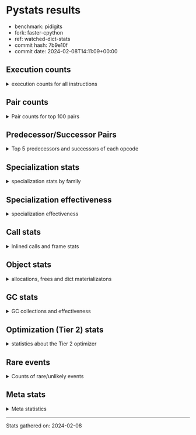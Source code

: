 
# Pystats results

- benchmark: pidigits
- fork: faster-cpython
- ref: watched-dict-stats
- commit hash: 7b9e10f
- commit date: 2024-02-08T14:11:09+00:00

## Execution counts

<details>
<summary> execution counts for all instructions </summary>

|Name | Count | Self | Cumulative | Miss ratio | 
|---|---:|---:|---:|---:|
| LOAD_CONST | 3,296,560 | 20.7% | 20.7% |  |
| LOAD_FAST | 2,406,000 | 15.1% | 35.8% |  |
| BINARY_OP_MULTIPLY_INT | 2,350,880 | 14.8% | 50.6% |  |
| BINARY_OP_ADD_INT | 1,548,100 | 9.7% | 60.4% |  |
| LOAD_FAST_LOAD_FAST | 1,129,520 | 7.1% | 67.5% |  |
| RESUME_CHECK | 853,840 | 5.4% | 72.8% |  |
| BUILD_TUPLE | 851,520 | 5.4% | 78.2% |  |
| RETURN_VALUE | 694,000 | 4.4% | 82.5% |  |
| INTERPRETER_EXIT | 690,880 | 4.3% | 86.9% |  |
| STORE_FAST_STORE_FAST | 647,360 | 4.1% | 91.0% |  |
| UNPACK_SEQUENCE_TUPLE | 323,620 | 2.0% | 93.0% |  |
| ENTER_EXECUTOR | 294,840 | 1.9% | 94.8% |  |
| LOAD_GLOBAL_MODULE | 163,200 | 1.0% | 95.9% |  |
| CALL_PY_EXACT_ARGS | 162,960 | 1.0% | 96.9% |  |
| STORE_FAST | 162,320 | 1.0% | 97.9% |  |
| POP_TOP | 160,160 | 1.0% | 98.9% |  |
| YIELD_VALUE | 160,000 | 1.0% | 99.9% |  |
| BINARY_OP | 3,140 | 0.0% | 99.9% |  |
| POP_JUMP_IF_FALSE | 1,200 | 0.0% | 100.0% |  |
| COMPARE_OP_INT | 1,140 | 0.0% | 100.0% |  |
| CALL | 1,040 | 0.0% | 100.0% |  |
| LOAD_GLOBAL_BUILTIN | 820 | 0.0% | 100.0% |  |
| CALL_BUILTIN_FAST | 700 | 0.0% | 100.0% |  |
| JUMP_BACKWARD | 680 | 0.0% | 100.0% |  |
| LOAD_GLOBAL | 600 | 0.0% | 100.0% |  |
| PUSH_NULL | 400 | 0.0% | 100.0% |  |
| NOP | 160 | 0.0% | 100.0% |  |
| LOAD_DEREF | 160 | 0.0% | 100.0% |  |
| RESUME | 160 | 0.0% | 100.0% |  |
| COMPARE_OP | 120 | 0.0% | 100.0% |  |
| UNPACK_SEQUENCE | 120 | 0.0% | 100.0% |  |
| CALL_BUILTIN_CLASS | 120 | 0.0% | 100.0% |  |
| LOAD_ATTR_MODULE | 120 | 0.0% | 100.0% |  |
| MAKE_FUNCTION | 80 | 0.0% | 100.0% |  |
| RETURN_GENERATOR | 80 | 0.0% | 100.0% |  |
| CALL_FUNCTION_EX | 80 | 0.0% | 100.0% |  |
| COPY_FREE_VARS | 80 | 0.0% | 100.0% |  |
| LOAD_ATTR | 80 | 0.0% | 100.0% |  |
| BINARY_OP_SUBTRACT_FLOAT | 60 | 0.0% | 100.0% |  |


</details>

## Pair counts

<details>
<summary> Pair counts for top 100 pairs </summary>

|Pair | Count | Self | Cumulative | 
|---|---:|---:|---:|
| LOAD_CONST LOAD_FAST | 1,221,600 | 7.7% | 7.7% |
| BINARY_OP_MULTIPLY_INT LOAD_CONST | 1,221,540 | 7.7% | 15.4% |
| LOAD_FAST BINARY_OP_MULTIPLY_INT | 1,221,480 | 7.7% | 23.0% |
| LOAD_FAST_LOAD_FAST BINARY_OP_MULTIPLY_INT | 1,129,160 | 7.1% | 30.1% |
| LOAD_CONST BINARY_OP_ADD_INT | 1,061,520 | 6.7% | 36.8% |
| LOAD_CONST LOAD_CONST | 850,800 | 5.3% | 42.2% |
| RESUME_CHECK LOAD_FAST | 693,700 | 4.4% | 46.5% |
| BUILD_TUPLE RETURN_VALUE | 691,520 | 4.3% | 50.9% |
| BINARY_OP_ADD_INT BUILD_TUPLE | 691,480 | 4.3% | 55.2% |
| CACHE RESUME_CHECK | 690,740 | 4.3% | 59.6% |
| BINARY_OP_MULTIPLY_INT LOAD_FAST_LOAD_FAST | 642,800 | 4.0% | 63.6% |
| LOAD_FAST LOAD_CONST | 533,120 | 3.4% | 66.9% |
| RETURN_VALUE INTERPRETER_EXIT | 530,880 | 3.3% | 70.3% |
| BINARY_OP_ADD_INT LOAD_CONST | 530,780 | 3.3% | 73.6% |
| BINARY_OP_MULTIPLY_INT BINARY_OP_ADD_INT | 482,040 | 3.0% | 76.7% |
| STORE_FAST_STORE_FAST STORE_FAST_STORE_FAST | 323,680 | 2.0% | 78.7% |
| BINARY_OP_ADD_INT LOAD_FAST_LOAD_FAST | 323,620 | 2.0% | 80.7% |
| UNPACK_SEQUENCE_TUPLE STORE_FAST_STORE_FAST | 323,620 | 2.0% | 82.8% |
| LOAD_FAST UNPACK_SEQUENCE_TUPLE | 323,560 | 2.0% | 84.8% |
| STORE_FAST_STORE_FAST LOAD_FAST_LOAD_FAST | 162,960 | 1.0% | 85.8% |
| CALL_PY_EXACT_ARGS RESUME_CHECK | 162,900 | 1.0% | 86.8% |
| RETURN_VALUE STORE_FAST | 161,920 | 1.0% | 87.9% |
| STORE_FAST LOAD_FAST | 161,360 | 1.0% | 88.9% |
| STORE_FAST_STORE_FAST LOAD_FAST | 160,720 | 1.0% | 89.9% |
| LOAD_GLOBAL_MODULE LOAD_CONST | 160,040 | 1.0% | 90.9% |
| BUILD_TUPLE LOAD_FAST | 160,000 | 1.0% | 91.9% |
| LOAD_CONST BUILD_TUPLE | 160,000 | 1.0% | 92.9% |
| LOAD_FAST YIELD_VALUE | 160,000 | 1.0% | 93.9% |
| YIELD_VALUE INTERPRETER_EXIT | 160,000 | 1.0% | 94.9% |
| LOAD_FAST CALL_PY_EXACT_ARGS | 159,960 | 1.0% | 95.9% |
| RESUME_CHECK POP_TOP | 159,900 | 1.0% | 96.9% |
| ENTER_EXECUTOR LOAD_GLOBAL_MODULE | 159,780 | 1.0% | 97.9% |
| POP_TOP ENTER_EXECUTOR | 159,580 | 1.0% | 98.9% |
| ENTER_EXECUTOR ENTER_EXECUTOR | 135,060 | 0.8% | 99.8% |
| BINARY_OP_MULTIPLY_INT LOAD_FAST | 4,440 | 0.0% | 99.8% |
| LOAD_FAST BINARY_OP_ADD_INT | 4,400 | 0.0% | 99.8% |
| LOAD_GLOBAL_MODULE LOAD_FAST | 2,860 | 0.0% | 99.9% |
| BINARY_OP RETURN_VALUE | 2,240 | 0.0% | 99.9% |
| BINARY_OP_ADD_INT BINARY_OP | 2,220 | 0.0% | 99.9% |
| LOAD_CONST CALL_PY_EXACT_ARGS | 2,080 | 0.0% | 99.9% |
| COMPARE_OP_INT POP_JUMP_IF_FALSE | 1,140 | 0.0% | 99.9% |
| RETURN_VALUE COMPARE_OP_INT | 1,040 | 0.0% | 99.9% |
| LOAD_FAST LOAD_GLOBAL_MODULE | 1,040 | 0.0% | 99.9% |
| STORE_FAST LOAD_GLOBAL_MODULE | 720 | 0.0% | 99.9% |
| LOAD_GLOBAL_BUILTIN LOAD_FAST | 700 | 0.0% | 99.9% |
| LOAD_FAST CALL_BUILTIN_FAST | 680 | 0.0% | 99.9% |
| LOAD_FAST LOAD_GLOBAL_BUILTIN | 680 | 0.0% | 99.9% |
| CALL_BUILTIN_FAST CALL_PY_EXACT_ARGS | 680 | 0.0% | 99.9% |
| JUMP_BACKWARD LOAD_GLOBAL_MODULE | 620 | 0.0% | 99.9% |
| POP_JUMP_IF_FALSE LOAD_GLOBAL_MODULE | 540 | 0.0% | 99.9% |
| LOAD_FAST_LOAD_FAST BINARY_OP | 360 | 0.0% | 99.9% |
| POP_TOP JUMP_BACKWARD | 340 | 0.0% | 99.9% |
| POP_JUMP_IF_FALSE JUMP_BACKWARD | 340 | 0.0% | 99.9% |
| PUSH_NULL CALL | 320 | 0.0% | 100.0% |
| BINARY_OP BINARY_OP_MULTIPLY_INT | 240 | 0.0% | 100.0% |
| LOAD_CONST CALL | 240 | 0.0% | 100.0% |
| LOAD_FAST PUSH_NULL | 240 | 0.0% | 100.0% |
| LOAD_FAST BINARY_OP | 240 | 0.0% | 100.0% |
| LOAD_GLOBAL LOAD_GLOBAL_MODULE | 240 | 0.0% | 100.0% |
| CALL CALL | 220 | 0.0% | 100.0% |
| BINARY_OP BINARY_OP | 180 | 0.0% | 100.0% |
| CALL POP_TOP | 160 | 0.0% | 100.0% |
| CALL CALL_PY_EXACT_ARGS | 160 | 0.0% | 100.0% |
| LOAD_FAST CALL | 160 | 0.0% | 100.0% |
| POP_JUMP_IF_FALSE ENTER_EXECUTOR | 160 | 0.0% | 100.0% |
| BINARY_OP LOAD_FAST_LOAD_FAST | 140 | 0.0% | 100.0% |
| BINARY_OP BINARY_OP_ADD_INT | 140 | 0.0% | 100.0% |
| CALL CALL_BUILTIN_CLASS | 120 | 0.0% | 100.0% |
| LOAD_FAST LOAD_GLOBAL | 120 | 0.0% | 100.0% |
| LOAD_FAST UNPACK_SEQUENCE | 120 | 0.0% | 100.0% |
| LOAD_GLOBAL LOAD_FAST | 120 | 0.0% | 100.0% |
| CALL_BUILTIN_CLASS RETURN_VALUE | 120 | 0.0% | 100.0% |
| CACHE POP_TOP | 80 | 0.0% | 100.0% |
| NOP LOAD_DEREF | 80 | 0.0% | 100.0% |
| POP_TOP NOP | 80 | 0.0% | 100.0% |
| POP_TOP LOAD_FAST | 80 | 0.0% | 100.0% |
| PUSH_NULL LOAD_FAST | 80 | 0.0% | 100.0% |
| RETURN_GENERATOR LOAD_FAST | 80 | 0.0% | 100.0% |
| RETURN_VALUE COMPARE_OP | 80 | 0.0% | 100.0% |
| BINARY_OP LOAD_CONST | 80 | 0.0% | 100.0% |
| CALL LOAD_FAST | 80 | 0.0% | 100.0% |
| CALL STORE_FAST | 80 | 0.0% | 100.0% |
| CALL RESUME_CHECK | 80 | 0.0% | 100.0% |
| CALL_FUNCTION_EX COPY_FREE_VARS | 80 | 0.0% | 100.0% |
| LOAD_CONST MAKE_FUNCTION | 80 | 0.0% | 100.0% |
| LOAD_CONST BINARY_OP | 80 | 0.0% | 100.0% |
| LOAD_CONST STORE_FAST | 80 | 0.0% | 100.0% |
| LOAD_DEREF PUSH_NULL | 80 | 0.0% | 100.0% |
| LOAD_DEREF STORE_FAST | 80 | 0.0% | 100.0% |
| LOAD_FAST RETURN_VALUE | 80 | 0.0% | 100.0% |
| LOAD_FAST CALL_FUNCTION_EX | 80 | 0.0% | 100.0% |
| POP_JUMP_IF_FALSE LOAD_FAST | 80 | 0.0% | 100.0% |
| POP_JUMP_IF_FALSE LOAD_GLOBAL | 80 | 0.0% | 100.0% |
| STORE_FAST NOP | 80 | 0.0% | 100.0% |
| STORE_FAST LOAD_DEREF | 80 | 0.0% | 100.0% |
| STORE_FAST LOAD_GLOBAL | 80 | 0.0% | 100.0% |
| LOAD_GLOBAL_MODULE CALL_PY_EXACT_ARGS | 80 | 0.0% | 100.0% |
| LOAD_GLOBAL_MODULE LOAD_ATTR_MODULE | 80 | 0.0% | 100.0% |
| RESUME_CHECK LOAD_GLOBAL_BUILTIN | 80 | 0.0% | 100.0% |
| CACHE RESUME | 60 | 0.0% | 100.0% |


</details>

## Predecessor/Successor Pairs

<details>
<summary> Top 5 predecessors and successors of each opcode </summary>

### CACHE

<details>
<summary> Successors and predecessors for CACHE </summary>

|Successors | Count | Percentage | 
|---|---:|---:|
| RESUME_CHECK | 690,740 | 100.0% |
| POP_TOP | 80 | 0.0% |
| RESUME | 60 | 0.0% |


</details>

### INTERPRETER_EXIT

<details>
<summary> Successors and predecessors for INTERPRETER_EXIT </summary>

|Predecessors | Count | Percentage | 
|---|---:|---:|
| RETURN_VALUE | 530,880 | 76.8% |
| YIELD_VALUE | 160,000 | 23.2% |


</details>

### MAKE_FUNCTION

<details>
<summary> Successors and predecessors for MAKE_FUNCTION </summary>

|Predecessors | Count | Percentage | 
|---|---:|---:|
| LOAD_CONST | 80 | 100.0% |

|Successors | Count | Percentage | 
|---|---:|---:|
| LOAD_GLOBAL | 40 | 50.0% |
| LOAD_GLOBAL_MODULE | 40 | 50.0% |


</details>

### NOP

<details>
<summary> Successors and predecessors for NOP </summary>

|Predecessors | Count | Percentage | 
|---|---:|---:|
| POP_TOP | 80 | 50.0% |
| STORE_FAST | 80 | 50.0% |

|Successors | Count | Percentage | 
|---|---:|---:|
| LOAD_DEREF | 80 | 50.0% |
| LOAD_GLOBAL_MODULE | 60 | 37.5% |
| LOAD_GLOBAL | 20 | 12.5% |


</details>

### POP_TOP

<details>
<summary> Successors and predecessors for POP_TOP </summary>

|Predecessors | Count | Percentage | 
|---|---:|---:|
| RESUME_CHECK | 159,900 | 99.8% |
| CALL | 160 | 0.1% |
| CACHE | 80 | 0.0% |
| RESUME | 20 | 0.0% |

|Successors | Count | Percentage | 
|---|---:|---:|
| ENTER_EXECUTOR | 159,580 | 99.6% |
| JUMP_BACKWARD | 340 | 0.2% |
| NOP | 80 | 0.0% |
| LOAD_FAST | 80 | 0.0% |
| RESUME_CHECK | 60 | 0.0% |


</details>

### PUSH_NULL

<details>
<summary> Successors and predecessors for PUSH_NULL </summary>

|Predecessors | Count | Percentage | 
|---|---:|---:|
| LOAD_FAST | 240 | 60.0% |
| LOAD_DEREF | 80 | 20.0% |
| LOAD_ATTR_MODULE | 60 | 15.0% |
| LOAD_ATTR | 20 | 5.0% |

|Successors | Count | Percentage | 
|---|---:|---:|
| CALL | 320 | 80.0% |
| LOAD_FAST | 80 | 20.0% |


</details>

### RETURN_GENERATOR

<details>
<summary> Successors and predecessors for RETURN_GENERATOR </summary>

|Predecessors | Count | Percentage | 
|---|---:|---:|
| CALL_PY_EXACT_ARGS | 60 | 75.0% |
| CALL | 20 | 25.0% |

|Successors | Count | Percentage | 
|---|---:|---:|
| LOAD_FAST | 80 | 100.0% |


</details>

### RETURN_VALUE

<details>
<summary> Successors and predecessors for RETURN_VALUE </summary>

|Predecessors | Count | Percentage | 
|---|---:|---:|
| BUILD_TUPLE | 691,520 | 99.6% |
| BINARY_OP | 2,240 | 0.3% |
| CALL_BUILTIN_CLASS | 120 | 0.0% |
| LOAD_FAST | 80 | 0.0% |
| CALL | 40 | 0.0% |

|Successors | Count | Percentage | 
|---|---:|---:|
| INTERPRETER_EXIT | 530,880 | 76.5% |
| STORE_FAST | 161,920 | 23.3% |
| COMPARE_OP_INT | 1,040 | 0.1% |
| COMPARE_OP | 80 | 0.0% |
| LOAD_GLOBAL | 40 | 0.0% |


</details>

### BINARY_OP

<details>
<summary> Successors and predecessors for BINARY_OP </summary>

|Predecessors | Count | Percentage | 
|---|---:|---:|
| BINARY_OP_ADD_INT | 2,220 | 70.7% |
| LOAD_FAST_LOAD_FAST | 360 | 11.5% |
| LOAD_FAST | 240 | 7.6% |
| BINARY_OP | 180 | 5.7% |
| LOAD_CONST | 80 | 2.5% |

|Successors | Count | Percentage | 
|---|---:|---:|
| RETURN_VALUE | 2,240 | 71.3% |
| BINARY_OP_MULTIPLY_INT | 240 | 7.6% |
| BINARY_OP | 180 | 5.7% |
| LOAD_FAST_LOAD_FAST | 140 | 4.5% |
| BINARY_OP_ADD_INT | 140 | 4.5% |


</details>

### BUILD_TUPLE

<details>
<summary> Successors and predecessors for BUILD_TUPLE </summary>

|Predecessors | Count | Percentage | 
|---|---:|---:|
| BINARY_OP_ADD_INT | 691,480 | 81.2% |
| LOAD_CONST | 160,000 | 18.8% |
| BINARY_OP | 40 | 0.0% |

|Successors | Count | Percentage | 
|---|---:|---:|
| RETURN_VALUE | 691,520 | 81.2% |
| LOAD_FAST | 160,000 | 18.8% |


</details>

### CALL

<details>
<summary> Successors and predecessors for CALL </summary>

|Predecessors | Count | Percentage | 
|---|---:|---:|
| PUSH_NULL | 320 | 30.8% |
| LOAD_CONST | 240 | 23.1% |
| CALL | 220 | 21.2% |
| LOAD_FAST | 160 | 15.4% |
| LOAD_GLOBAL | 40 | 3.8% |

|Successors | Count | Percentage | 
|---|---:|---:|
| CALL | 220 | 21.2% |
| POP_TOP | 160 | 15.4% |
| CALL_PY_EXACT_ARGS | 160 | 15.4% |
| CALL_BUILTIN_CLASS | 120 | 11.5% |
| LOAD_FAST | 80 | 7.7% |


</details>

### CALL_FUNCTION_EX

<details>
<summary> Successors and predecessors for CALL_FUNCTION_EX </summary>

|Predecessors | Count | Percentage | 
|---|---:|---:|
| LOAD_FAST | 80 | 100.0% |

|Successors | Count | Percentage | 
|---|---:|---:|
| COPY_FREE_VARS | 80 | 100.0% |


</details>

### COMPARE_OP

<details>
<summary> Successors and predecessors for COMPARE_OP </summary>

|Predecessors | Count | Percentage | 
|---|---:|---:|
| RETURN_VALUE | 80 | 66.7% |
| LOAD_CONST | 40 | 33.3% |

|Successors | Count | Percentage | 
|---|---:|---:|
| POP_JUMP_IF_FALSE | 60 | 50.0% |
| COMPARE_OP_INT | 60 | 50.0% |


</details>

### COPY_FREE_VARS

<details>
<summary> Successors and predecessors for COPY_FREE_VARS </summary>

|Predecessors | Count | Percentage | 
|---|---:|---:|
| CALL_FUNCTION_EX | 80 | 100.0% |

|Successors | Count | Percentage | 
|---|---:|---:|
| RESUME_CHECK | 60 | 75.0% |
| RESUME | 20 | 25.0% |


</details>

### ENTER_EXECUTOR

<details>
<summary> Successors and predecessors for ENTER_EXECUTOR </summary>

|Predecessors | Count | Percentage | 
|---|---:|---:|
| POP_TOP | 159,580 | 54.1% |
| ENTER_EXECUTOR | 135,060 | 45.8% |
| POP_JUMP_IF_FALSE | 160 | 0.1% |
| JUMP_BACKWARD | 40 | 0.0% |

|Successors | Count | Percentage | 
|---|---:|---:|
| LOAD_GLOBAL_MODULE | 159,780 | 54.2% |
| ENTER_EXECUTOR | 135,060 | 45.8% |


</details>

### JUMP_BACKWARD

<details>
<summary> Successors and predecessors for JUMP_BACKWARD </summary>

|Predecessors | Count | Percentage | 
|---|---:|---:|
| POP_TOP | 340 | 50.0% |
| POP_JUMP_IF_FALSE | 340 | 50.0% |

|Successors | Count | Percentage | 
|---|---:|---:|
| LOAD_GLOBAL_MODULE | 620 | 91.2% |
| ENTER_EXECUTOR | 40 | 5.9% |
| LOAD_GLOBAL | 20 | 2.9% |


</details>

### LOAD_ATTR

<details>
<summary> Successors and predecessors for LOAD_ATTR </summary>

|Predecessors | Count | Percentage | 
|---|---:|---:|
| LOAD_GLOBAL | 40 | 50.0% |
| LOAD_GLOBAL_MODULE | 40 | 50.0% |

|Successors | Count | Percentage | 
|---|---:|---:|
| LOAD_ATTR_MODULE | 40 | 50.0% |
| PUSH_NULL | 20 | 25.0% |
| STORE_FAST | 20 | 25.0% |


</details>

### LOAD_CONST

<details>
<summary> Successors and predecessors for LOAD_CONST </summary>

|Predecessors | Count | Percentage | 
|---|---:|---:|
| BINARY_OP_MULTIPLY_INT | 1,221,540 | 37.1% |
| LOAD_CONST | 850,800 | 25.8% |
| LOAD_FAST | 533,120 | 16.2% |
| BINARY_OP_ADD_INT | 530,780 | 16.1% |
| LOAD_GLOBAL_MODULE | 160,040 | 4.9% |

|Successors | Count | Percentage | 
|---|---:|---:|
| LOAD_FAST | 1,221,600 | 37.1% |
| BINARY_OP_ADD_INT | 1,061,520 | 32.2% |
| LOAD_CONST | 850,800 | 25.8% |
| BUILD_TUPLE | 160,000 | 4.9% |
| CALL_PY_EXACT_ARGS | 2,080 | 0.1% |


</details>

### LOAD_DEREF

<details>
<summary> Successors and predecessors for LOAD_DEREF </summary>

|Predecessors | Count | Percentage | 
|---|---:|---:|
| NOP | 80 | 50.0% |
| STORE_FAST | 80 | 50.0% |

|Successors | Count | Percentage | 
|---|---:|---:|
| PUSH_NULL | 80 | 50.0% |
| STORE_FAST | 80 | 50.0% |


</details>

### LOAD_FAST

<details>
<summary> Successors and predecessors for LOAD_FAST </summary>

|Predecessors | Count | Percentage | 
|---|---:|---:|
| LOAD_CONST | 1,221,600 | 50.8% |
| RESUME_CHECK | 693,700 | 28.8% |
| STORE_FAST | 161,360 | 6.7% |
| STORE_FAST_STORE_FAST | 160,720 | 6.7% |
| BUILD_TUPLE | 160,000 | 6.7% |

|Successors | Count | Percentage | 
|---|---:|---:|
| BINARY_OP_MULTIPLY_INT | 1,221,480 | 50.8% |
| LOAD_CONST | 533,120 | 22.2% |
| UNPACK_SEQUENCE_TUPLE | 323,560 | 13.4% |
| YIELD_VALUE | 160,000 | 6.7% |
| CALL_PY_EXACT_ARGS | 159,960 | 6.6% |


</details>

### LOAD_FAST_LOAD_FAST

<details>
<summary> Successors and predecessors for LOAD_FAST_LOAD_FAST </summary>

|Predecessors | Count | Percentage | 
|---|---:|---:|
| BINARY_OP_MULTIPLY_INT | 642,800 | 56.9% |
| BINARY_OP_ADD_INT | 323,620 | 28.7% |
| STORE_FAST_STORE_FAST | 162,960 | 14.4% |
| BINARY_OP | 140 | 0.0% |

|Successors | Count | Percentage | 
|---|---:|---:|
| BINARY_OP_MULTIPLY_INT | 1,129,160 | 100.0% |
| BINARY_OP | 360 | 0.0% |


</details>

### LOAD_GLOBAL

<details>
<summary> Successors and predecessors for LOAD_GLOBAL </summary>

|Predecessors | Count | Percentage | 
|---|---:|---:|
| LOAD_FAST | 120 | 20.0% |
| POP_JUMP_IF_FALSE | 80 | 13.3% |
| STORE_FAST | 80 | 13.3% |
| RESUME | 60 | 10.0% |
| RESUME_CHECK | 60 | 10.0% |

|Successors | Count | Percentage | 
|---|---:|---:|
| LOAD_GLOBAL_MODULE | 240 | 40.0% |
| LOAD_FAST | 120 | 20.0% |
| LOAD_CONST | 60 | 10.0% |
| LOAD_GLOBAL_BUILTIN | 60 | 10.0% |
| CALL | 40 | 6.7% |


</details>

### POP_JUMP_IF_FALSE

<details>
<summary> Successors and predecessors for POP_JUMP_IF_FALSE </summary>

|Predecessors | Count | Percentage | 
|---|---:|---:|
| COMPARE_OP_INT | 1,140 | 95.0% |
| COMPARE_OP | 60 | 5.0% |

|Successors | Count | Percentage | 
|---|---:|---:|
| LOAD_GLOBAL_MODULE | 540 | 45.0% |
| JUMP_BACKWARD | 340 | 28.3% |
| ENTER_EXECUTOR | 160 | 13.3% |
| LOAD_FAST | 80 | 6.7% |
| LOAD_GLOBAL | 80 | 6.7% |


</details>

### STORE_FAST

<details>
<summary> Successors and predecessors for STORE_FAST </summary>

|Predecessors | Count | Percentage | 
|---|---:|---:|
| RETURN_VALUE | 161,920 | 99.8% |
| CALL | 80 | 0.0% |
| LOAD_CONST | 80 | 0.0% |
| LOAD_DEREF | 80 | 0.0% |
| BINARY_OP_SUBTRACT_FLOAT | 60 | 0.0% |

|Successors | Count | Percentage | 
|---|---:|---:|
| LOAD_FAST | 161,360 | 99.4% |
| LOAD_GLOBAL_MODULE | 720 | 0.4% |
| NOP | 80 | 0.0% |
| LOAD_DEREF | 80 | 0.0% |
| LOAD_GLOBAL | 80 | 0.0% |


</details>

### STORE_FAST_STORE_FAST

<details>
<summary> Successors and predecessors for STORE_FAST_STORE_FAST </summary>

|Predecessors | Count | Percentage | 
|---|---:|---:|
| STORE_FAST_STORE_FAST | 323,680 | 50.0% |
| UNPACK_SEQUENCE_TUPLE | 323,620 | 50.0% |
| UNPACK_SEQUENCE | 60 | 0.0% |

|Successors | Count | Percentage | 
|---|---:|---:|
| STORE_FAST_STORE_FAST | 323,680 | 50.0% |
| LOAD_FAST_LOAD_FAST | 162,960 | 25.2% |
| LOAD_FAST | 160,720 | 24.8% |


</details>

### UNPACK_SEQUENCE

<details>
<summary> Successors and predecessors for UNPACK_SEQUENCE </summary>

|Predecessors | Count | Percentage | 
|---|---:|---:|
| LOAD_FAST | 120 | 100.0% |

|Successors | Count | Percentage | 
|---|---:|---:|
| STORE_FAST_STORE_FAST | 60 | 50.0% |
| UNPACK_SEQUENCE_TUPLE | 60 | 50.0% |


</details>

### YIELD_VALUE

<details>
<summary> Successors and predecessors for YIELD_VALUE </summary>

|Predecessors | Count | Percentage | 
|---|---:|---:|
| LOAD_FAST | 160,000 | 100.0% |

|Successors | Count | Percentage | 
|---|---:|---:|
| INTERPRETER_EXIT | 160,000 | 100.0% |


</details>

### RESUME

<details>
<summary> Successors and predecessors for RESUME </summary>

|Predecessors | Count | Percentage | 
|---|---:|---:|
| CACHE | 60 | 37.5% |
| CALL | 60 | 37.5% |
| POP_TOP | 20 | 12.5% |
| COPY_FREE_VARS | 20 | 12.5% |

|Successors | Count | Percentage | 
|---|---:|---:|
| LOAD_FAST | 60 | 37.5% |
| LOAD_GLOBAL | 60 | 37.5% |
| POP_TOP | 20 | 12.5% |
| LOAD_CONST | 20 | 12.5% |


</details>

### BINARY_OP_ADD_INT

<details>
<summary> Successors and predecessors for BINARY_OP_ADD_INT </summary>

|Predecessors | Count | Percentage | 
|---|---:|---:|
| LOAD_CONST | 1,061,520 | 68.6% |
| BINARY_OP_MULTIPLY_INT | 482,040 | 31.1% |
| LOAD_FAST | 4,400 | 0.3% |
| BINARY_OP | 140 | 0.0% |

|Successors | Count | Percentage | 
|---|---:|---:|
| BUILD_TUPLE | 691,480 | 44.7% |
| LOAD_CONST | 530,780 | 34.3% |
| LOAD_FAST_LOAD_FAST | 323,620 | 20.9% |
| BINARY_OP | 2,220 | 0.1% |


</details>

### BINARY_OP_MULTIPLY_INT

<details>
<summary> Successors and predecessors for BINARY_OP_MULTIPLY_INT </summary>

|Predecessors | Count | Percentage | 
|---|---:|---:|
| LOAD_FAST | 1,221,480 | 52.0% |
| LOAD_FAST_LOAD_FAST | 1,129,160 | 48.0% |
| BINARY_OP | 240 | 0.0% |

|Successors | Count | Percentage | 
|---|---:|---:|
| LOAD_CONST | 1,221,540 | 52.0% |
| LOAD_FAST_LOAD_FAST | 642,800 | 27.3% |
| BINARY_OP_ADD_INT | 482,040 | 20.5% |
| LOAD_FAST | 4,440 | 0.2% |
| BINARY_OP | 60 | 0.0% |


</details>

### BINARY_OP_SUBTRACT_FLOAT

<details>
<summary> Successors and predecessors for BINARY_OP_SUBTRACT_FLOAT </summary>

|Predecessors | Count | Percentage | 
|---|---:|---:|
| LOAD_FAST | 40 | 66.7% |
| BINARY_OP | 20 | 33.3% |

|Successors | Count | Percentage | 
|---|---:|---:|
| STORE_FAST | 60 | 100.0% |


</details>

### CALL_BUILTIN_CLASS

<details>
<summary> Successors and predecessors for CALL_BUILTIN_CLASS </summary>

|Predecessors | Count | Percentage | 
|---|---:|---:|
| CALL | 120 | 100.0% |

|Successors | Count | Percentage | 
|---|---:|---:|
| RETURN_VALUE | 120 | 100.0% |


</details>

### CALL_BUILTIN_FAST

<details>
<summary> Successors and predecessors for CALL_BUILTIN_FAST </summary>

|Predecessors | Count | Percentage | 
|---|---:|---:|
| LOAD_FAST | 680 | 97.1% |
| CALL | 20 | 2.9% |

|Successors | Count | Percentage | 
|---|---:|---:|
| CALL_PY_EXACT_ARGS | 680 | 97.1% |
| CALL | 20 | 2.9% |


</details>

### CALL_PY_EXACT_ARGS

<details>
<summary> Successors and predecessors for CALL_PY_EXACT_ARGS </summary>

|Predecessors | Count | Percentage | 
|---|---:|---:|
| LOAD_FAST | 159,960 | 98.2% |
| LOAD_CONST | 2,080 | 1.3% |
| CALL_BUILTIN_FAST | 680 | 0.4% |
| CALL | 160 | 0.1% |
| LOAD_GLOBAL_MODULE | 80 | 0.0% |

|Successors | Count | Percentage | 
|---|---:|---:|
| RESUME_CHECK | 162,900 | 100.0% |
| RETURN_GENERATOR | 60 | 0.0% |


</details>

### COMPARE_OP_INT

<details>
<summary> Successors and predecessors for COMPARE_OP_INT </summary>

|Predecessors | Count | Percentage | 
|---|---:|---:|
| RETURN_VALUE | 1,040 | 91.2% |
| COMPARE_OP | 60 | 5.3% |
| LOAD_CONST | 40 | 3.5% |

|Successors | Count | Percentage | 
|---|---:|---:|
| POP_JUMP_IF_FALSE | 1,140 | 100.0% |


</details>

### LOAD_ATTR_MODULE

<details>
<summary> Successors and predecessors for LOAD_ATTR_MODULE </summary>

|Predecessors | Count | Percentage | 
|---|---:|---:|
| LOAD_GLOBAL_MODULE | 80 | 66.7% |
| LOAD_ATTR | 40 | 33.3% |

|Successors | Count | Percentage | 
|---|---:|---:|
| PUSH_NULL | 60 | 50.0% |
| STORE_FAST | 60 | 50.0% |


</details>

### LOAD_GLOBAL_BUILTIN

<details>
<summary> Successors and predecessors for LOAD_GLOBAL_BUILTIN </summary>

|Predecessors | Count | Percentage | 
|---|---:|---:|
| LOAD_FAST | 680 | 82.9% |
| RESUME_CHECK | 80 | 9.8% |
| LOAD_GLOBAL | 60 | 7.3% |

|Successors | Count | Percentage | 
|---|---:|---:|
| LOAD_FAST | 700 | 85.4% |
| LOAD_CONST | 60 | 7.3% |
| LOAD_GLOBAL_MODULE | 40 | 4.9% |
| LOAD_GLOBAL | 20 | 2.4% |


</details>

### LOAD_GLOBAL_MODULE

<details>
<summary> Successors and predecessors for LOAD_GLOBAL_MODULE </summary>

|Predecessors | Count | Percentage | 
|---|---:|---:|
| ENTER_EXECUTOR | 159,780 | 97.9% |
| LOAD_FAST | 1,040 | 0.6% |
| STORE_FAST | 720 | 0.4% |
| JUMP_BACKWARD | 620 | 0.4% |
| POP_JUMP_IF_FALSE | 540 | 0.3% |

|Successors | Count | Percentage | 
|---|---:|---:|
| LOAD_CONST | 160,040 | 98.1% |
| LOAD_FAST | 2,860 | 1.8% |
| CALL_PY_EXACT_ARGS | 80 | 0.0% |
| LOAD_ATTR_MODULE | 80 | 0.0% |
| CALL | 40 | 0.0% |


</details>

### RESUME_CHECK

<details>
<summary> Successors and predecessors for RESUME_CHECK </summary>

|Predecessors | Count | Percentage | 
|---|---:|---:|
| CACHE | 690,740 | 80.9% |
| CALL_PY_EXACT_ARGS | 162,900 | 19.1% |
| CALL | 80 | 0.0% |
| POP_TOP | 60 | 0.0% |
| COPY_FREE_VARS | 60 | 0.0% |

|Successors | Count | Percentage | 
|---|---:|---:|
| LOAD_FAST | 693,700 | 81.2% |
| POP_TOP | 159,900 | 18.7% |
| LOAD_GLOBAL_BUILTIN | 80 | 0.0% |
| LOAD_CONST | 60 | 0.0% |
| LOAD_GLOBAL | 60 | 0.0% |


</details>

### UNPACK_SEQUENCE_TUPLE

<details>
<summary> Successors and predecessors for UNPACK_SEQUENCE_TUPLE </summary>

|Predecessors | Count | Percentage | 
|---|---:|---:|
| LOAD_FAST | 323,560 | 100.0% |
| UNPACK_SEQUENCE | 60 | 0.0% |

|Successors | Count | Percentage | 
|---|---:|---:|
| STORE_FAST_STORE_FAST | 323,620 | 100.0% |


</details>


</details>

## Specialization stats

<details>
<summary> specialization stats by family </summary>

### BINARY_OP

<details>
<summary> specialization stats for BINARY_OP family </summary>

|Kind | Count | Ratio | 
|---|---:|---:|
|     deferred | 2,640 | 0.1% |
|          hit | 3,899,040 | 99.9% |

| | Count | Ratio | 
|---|---:|---:|
| Success | 400 | 80.0% |
| Failure | 100 | 20.0% |

|Failure kind | Count | Ratio | 
|---|---:|---:|
| floor divide | 100 | 100.0% |


</details>

### CALL

<details>
<summary> specialization stats for CALL family </summary>

|Kind | Count | Ratio | 
|---|---:|---:|
|     deferred | 700 | 0.4% |
|          hit | 163,780 | 99.4% |

| | Count | Ratio | 
|---|---:|---:|
| Success | 220 | 64.7% |
| Failure | 120 | 35.3% |

|Failure kind | Count | Ratio | 
|---|---:|---:|
| cfunc noargs | 60 | 50.0% |
| class no vectorcall | 40 | 33.3% |
| other | 20 | 16.7% |


</details>

### COMPARE_OP

<details>
<summary> specialization stats for COMPARE_OP family </summary>

|Kind | Count | Ratio | 
|---|---:|---:|
|     deferred | 60 | 4.8% |
|          hit | 1,140 | 90.5% |

| | Count | Ratio | 
|---|---:|---:|
| Success | 60 | 100.0% |
| Failure | 0 | 0.0% |


</details>

### LOAD_ATTR

<details>
<summary> specialization stats for LOAD_ATTR family </summary>

|Kind | Count | Ratio | 
|---|---:|---:|
|     deferred | 40 | 20.0% |
|          hit | 120 | 60.0% |

| | Count | Ratio | 
|---|---:|---:|
| Success | 40 | 100.0% |
| Failure | 0 | 0.0% |


</details>

### LOAD_GLOBAL

<details>
<summary> specialization stats for LOAD_GLOBAL family </summary>

|Kind | Count | Ratio | 
|---|---:|---:|
|     deferred | 300 | 0.2% |
|          hit | 164,020 | 99.6% |

| | Count | Ratio | 
|---|---:|---:|
| Success | 300 | 100.0% |
| Failure | 0 | 0.0% |


</details>

### POP_JUMP_IF_FALSE

<details>
<summary> specialization stats for POP_JUMP_IF_FALSE family </summary>


</details>

### UNPACK_SEQUENCE

<details>
<summary> specialization stats for UNPACK_SEQUENCE family </summary>

|Kind | Count | Ratio | 
|---|---:|---:|
|     deferred | 60 | 0.0% |
|          hit | 323,620 | 100.0% |

| | Count | Ratio | 
|---|---:|---:|
| Success | 60 | 100.0% |
| Failure | 0 | 0.0% |


</details>


</details>

## Specialization effectiveness

<details>
<summary> specialization effectiveness </summary>

|Instructions | Count | Ratio | 
|---|---:|---:|
| Basic | 10,495,040 | 66.0% |
| Not specialized | 6,300 | 0.0% |
| Specialized hits | 5,405,560 | 34.0% |
| Specialized misses | 0 | 0.0% |

### Deferred by instruction

<details>
<summary> deferred by instruction </summary>

|Name | Count | Ratio | 
|---|---:|---:|
| BINARY_OP | 2,640 | 69.5% |
| CALL | 700 | 18.4% |
| LOAD_GLOBAL | 300 | 7.9% |
| COMPARE_OP | 60 | 1.6% |
| UNPACK_SEQUENCE | 60 | 1.6% |
| LOAD_ATTR | 40 | 1.1% |
| BINARY_SLICE | 0 | 0.0% |
| STORE_SLICE | 0 | 0.0% |
| CACHE | 0 | 0.0% |
| BINARY_SUBSCR | 0 | 0.0% |


</details>

### Misses by instruction

<details>
<summary> misses by instruction </summary>


</details>


</details>

## Call stats

<details>
<summary> Inlined calls and frame stats </summary>

| | Count | Ratio | 
|---|---:|---:|
| Calls to PyEval_EvalDefault | 690,880 | 80.9% |
| Calls to Python functions inlined | 163,200 | 19.1% |
| Calls via PyEval_EvalFrame (total) | 690,880 | 80.9% |
| Calls via PyEval_EvalFrame (vector) | 530,880 | 62.2% |
| Calls via PyEval_EvalFrame (generator) | 160,000 | 18.7% |
| Calls via PyEval_EvalFrame (legacy) | 0 | 0.0% |
| Calls via PyEval_EvalFrame (function vectorcall) | 530,880 | 62.2% |
| Calls via PyEval_EvalFrame (build class) | 0 | 0.0% |
| Calls via PyEval_EvalFrame (slot) | 0 | 0.0% |
| Calls via PyEval_EvalFrame (function ex) | 80 | 0.0% |
| Calls via PyEval_EvalFrame (api) | 0 | 0.0% |
| Calls via PyEval_EvalFrame (method) | 0 | 0.0% |
| Frame objects created | 0 | 0.0% |
| Frames pushed | 2,072,400 | 242.6% |


</details>

## Object stats

<details>
<summary> allocations, frees and dict materializatons </summary>

| | Count | Ratio | 
|---|---:|---:|
| Allocations from freelist | 1,382,000 | 8.5% |
| Frees to freelist | 1,382,020 |  |
| Allocations | 14,856,680 | 91.5% |
| Allocations to 512 bytes | 4,729,040 | 29.1% |
| Allocations to 4 kbytes | 3,817,140 | 23.5% |
| Allocations over 4 kbytes | 6,310,500 | 38.9% |
| Frees | 14,856,540 |  |
| New values | 0 |  |
| Interpreter increfs | 32,531,680 | 99.7% |
| Interpreter decrefs | 40,649,160 | 83.2% |
| Increfs | 101,880 | 0.3% |
| Decrefs | 8,222,880 | 16.8% |
| Materialize dict (on request) | 0 |  |
| Materialize dict (new key) | 0 |  |
| Materialize dict (too big) | 0 |  |
| Materialize dict (str subclass) | 0 |  |
| Dematerialize dict | 0 |  |
| Method cache hits | 20 |  |
| Method cache misses | 20 |  |
| Method cache collisions | 40 |  |
| Method cache dunder hits | 60 |  |
| Method cache dunder misses | 20 |  |


</details>

## GC stats

<details>
<summary> GC collections and effectiveness </summary>

|Generation | Collections | Objects collected | Object visits | 
|---:|---:|---:|---:|
| 0 | 0 | 0 | 0 |
| 1 | 0 | 0 | 0 |
| 2 | 0 | 0 | 0 |


</details>

## Optimization (Tier 2) stats

<details>
<summary> statistics about the Tier 2 optimizer </summary>

| | Count | Ratio | 
|---|---:|---:|
| Optimization attempts | 40 |  |
| Traces created | 40 | 100.0% |
| Trace stack overflow | 0 | 0.0% |
| Trace stack underflow | 0 | 0.0% |
| Trace too long | 0 | 0.0% |
| Trace too short | 0 | 0.0% |
| Inner loop found | 20 | 50.0% |
| Recursive call | 0 | 0.0% |
| Low confidence | 0 | 0.0% |
| Traces executed | 294,840 |  |
| Uops executed | 102,118,780 | 346.35 |

### Trace length histogram

<details>
<summary> trace length histogram </summary>

|Range | Count | Ratio | 
|---|---:|---:|
| <= 1 | 0 | 0.0% |
| <= 2 | 0 | 0.0% |
| <= 4 | 0 | 0.0% |
| <= 8 | 0 | 0.0% |
| <= 16 | 0 | 0.0% |
| <= 32 | 0 | 0.0% |
| <= 64 | 0 | 0.0% |
| <= 128 | 0 | 0.0% |
| <= 256 | 0 | 0.0% |
| <= 512 | 40 | 100.0% |


</details>

### Optimized trace length histogram

<details>
<summary> optimized trace length histogram </summary>

|Range | Count | Ratio | 
|---|---:|---:|
| <= 1 | 0 | 0.0% |
| <= 2 | 0 | 0.0% |
| <= 4 | 0 | 0.0% |
| <= 8 | 0 | 0.0% |
| <= 16 | 0 | 0.0% |
| <= 32 | 0 | 0.0% |
| <= 64 | 0 | 0.0% |
| <= 128 | 0 | 0.0% |
| <= 256 | 40 | 100.0% |


</details>

### Trace run length histogram

<details>
<summary> trace run length histogram </summary>

|Range | Count | Ratio | 
|---|---:|---:|
| <= 1 | 0 | 0.0% |
| <= 2 | 0 | 0.0% |
| <= 4 | 0 | 0.0% |
| <= 8 | 0 | 0.0% |
| <= 16 | 0 | 0.0% |
| <= 32 | 0 | 0.0% |
| <= 64 | 0 | 0.0% |
| <= 128 | 14,800 | 5.0% |
| <= 256 | 168,220 | 57.1% |
| <= 512 | 76,960 | 26.1% |
| <= 1,024 | 31,020 | 10.5% |
| <= 2,048 | 3,680 | 1.2% |
| <= 4,096 | 160 | 0.1% |


</details>

### Uop execution stats

<details>
<summary> uop execution stats </summary>

|Name | Count | Self | Cumulative | Miss ratio | 
|---|---:|---:|---:|---:|
| LOAD_FAST | 21,266,000 | 20.8% | 20.8% |  |
| _SET_IP | 17,766,320 | 17.4% | 38.2% |  |
| STORE_FAST | 10,977,840 | 10.8% | 49.0% |  |
| _GUARD_BOTH_INT | 10,818,240 | 10.6% | 59.6% |  |
| _BINARY_OP_MULTIPLY_INT | 6,469,280 | 6.3% | 65.9% |  |
| _CHECK_VALIDITY | 5,568,720 | 5.5% | 71.4% |  |
| _BINARY_OP_ADD_INT | 4,348,960 | 4.3% | 75.6% |  |
| UNPACK_SEQUENCE_TUPLE | 2,439,520 | 2.4% | 78.0% |  |
| _LOAD_CONST_INLINE_WITH_NULL | 2,439,520 | 2.4% | 80.4% |  |
| RESUME_CHECK | 1,909,440 | 1.9% | 82.3% |  |
| _POP_FRAME | 1,909,440 | 1.9% | 84.1% |  |
| _CHECK_FUNCTION_EXACT_ARGS | 1,909,440 | 1.9% | 86.0% |  |
| _CHECK_STACK_SPACE | 1,909,440 | 1.9% | 87.9% |  |
| _INIT_CALL_PY_EXACT_ARGS | 1,909,440 | 1.9% | 89.7% |  |
| _PUSH_FRAME | 1,909,440 | 1.9% | 91.6% |  |
| _SAVE_RETURN_OFFSET | 1,909,440 | 1.9% | 93.5% |  |
| _BINARY_OP | 1,379,360 | 1.4% | 94.8% |  |
| _LOAD_CONST_INLINE_BORROW | 1,379,360 | 1.4% | 96.2% |  |
| _GUARD_IS_TRUE_POP | 689,680 | 0.7% | 96.9% | 23.2% |
| COMPARE_OP_INT | 689,680 | 0.7% | 97.5% |  |
| _CHECK_GLOBALS | 544,880 | 0.5% | 98.1% |  |
| BUILD_TUPLE | 530,080 | 0.5% | 98.6% |  |
| CALL_BUILTIN_FAST | 530,080 | 0.5% | 99.1% |  |
| _CHECK_BUILTINS | 530,080 | 0.5% | 99.6% |  |
| _JUMP_TO_TOP | 250,040 | 0.2% | 99.9% |  |
| _EXIT_TRACE | 135,060 | 0.1% | 100.0% | 100.0% |


</details>

### Unsupported opcodes

<details>
<summary> unsupported opcodes </summary>


</details>


</details>

## Rare events

<details>
<summary> Counts of rare/unlikely events </summary>

|Event | Count | 
|---|---:|
| set class | 0 |
| set bases | 0 |
| set eval frame func | 0 |
| builtin dict | 0 |
| func modification | 0 |
| watched dict modification | 0 |


</details>

## Meta stats

<details>
<summary> Meta statistics </summary>

| | Count | 
|---|---:|
| Number of data files | 20 |


</details>

---
Stats gathered on: 2024-02-08
